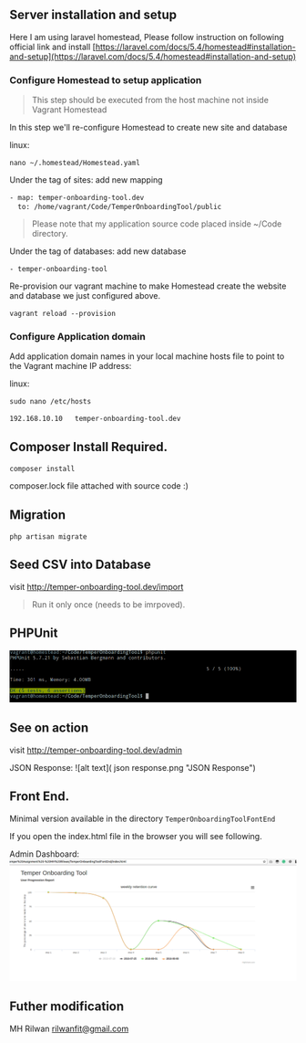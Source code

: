 
## Server installation and setup

Here I am using laravel homestead, Please follow instruction on following official link and install
[https://laravel.com/docs/5.4/homestead#installation-and-setup](https://laravel.com/docs/5.4/homestead#installation-and-setup) 

### Configure Homestead to setup application
> This step should be executed from the host machine not inside Vagrant Homestead

In this step we'll re-configure Homestead to create new site and database 

linux: 
```
nano ~/.homestead/Homestead.yaml
```
Under the tag of sites: add new mapping
```
- map: temper-onboarding-tool.dev
  to: /home/vagrant/Code/TemperOnboardingTool/public
```
> Please note that my application source code placed inside ~/Code directory.

Under the tag of databases: add new database
```
- temper-onboarding-tool
```
Re-provision our vagrant machine 
to make Homestead create the website and database we just configured above.
```
vagrant reload --provision
```

###  Configure Application domain
   Add application domain names in your local machine hosts file to point to the Vagrant machine IP address:

linux:
```
sudo nano /etc/hosts
```

```
192.168.10.10   temper-onboarding-tool.dev
```

## Composer Install Required.
```
composer install
```

composer.lock file attached with source code :)

## Migration
```
php artisan migrate
```

## Seed CSV into Database
visit http://temper-onboarding-tool.dev/import

> Run it only once (needs to be imrpoved).

## PHPUnit 
![alt text]( PHPUnit.png "JSON Response")


## See on action
visit http://temper-onboarding-tool.dev/admin

JSON Response: 
![alt text]( json response.png "JSON Response")

## Front End.
Minimal version available in the directory `TemperOnboardingToolFontEnd`
 
 If you open the index.html file in the browser you will see following.
 
Admin Dashboard: 
![alt text]( Admin_Dashboard.png "Admin Dashboard")


## Futher modification
MH Rilwan rilwanfit@gmail.com
